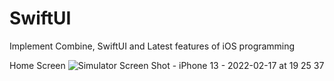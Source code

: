 # SwiftUI
Implement Combine, SwiftUI and Latest features of iOS programming

Home Screen
![Simulator Screen Shot - iPhone 13 - 2022-02-17 at 19 25 37](https://user-images.githubusercontent.com/8781228/154497324-2e322cae-754e-4c90-b973-45f176258279.png)

